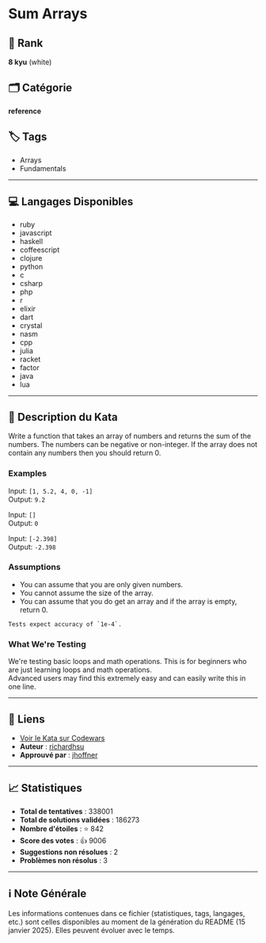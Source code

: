 # Sum Arrays

## 🏅 Rank
**8 kyu** (white)

## 🗂️ Catégorie
**reference**

## 🏷️ Tags
- Arrays
- Fundamentals

---

## 💻 Langages Disponibles
- ruby
- javascript
- haskell
- coffeescript
- clojure
- python
- c
- csharp
- php
- r
- elixir
- dart
- crystal
- nasm
- cpp
- julia
- racket
- factor
- java
- lua

---

## 📜 Description du Kata

Write a function that takes an array of numbers and returns the sum of the numbers. The numbers can be negative or non-integer. If the array does not contain any numbers then you should return 0.


### Examples

Input: `[1, 5.2, 4, 0, -1]`  
Output: `9.2`

Input: `[]`  
Output: `0`

Input: `[-2.398]`  
Output: `-2.398`


### Assumptions

- You can assume that you are only given numbers.
- You cannot assume the size of the array.
- You can assume that you do get an array and if the array is empty, return 0.


~~~if:java
Tests expect accuracy of `1e-4`.
~~~


### What We're Testing

We're testing basic loops and math operations. This is for beginners who are just learning loops and math operations.  
Advanced users may find this extremely easy and can easily write this in one line.


---

## 🔗 Liens
- [Voir le Kata sur Codewars](https://www.codewars.com/kata/53dc54212259ed3d4f00071c)
- **Auteur** : [richardhsu](https://www.codewars.com/users/richardhsu)
- **Approuvé par** : [jhoffner](https://www.codewars.com/users/jhoffner)

---

## 📈 Statistiques
- **Total de tentatives** : 338001
- **Total de solutions validées** : 186273
- **Nombre d'étoiles** : ⭐ 842
- **Score des votes** : 👍 9006
- **Suggestions non résolues** : 2
- **Problèmes non résolus** : 3

---

## ℹ️ Note Générale
Les informations contenues dans ce fichier (statistiques, tags, langages, etc.) sont celles disponibles au moment de la génération du README (15 janvier 2025). Elles peuvent évoluer avec le temps.
